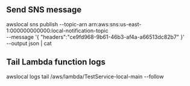 ## Send SNS message
awslocal sns publish --topic-arn arn:aws:sns:us-east-1:000000000000:local-notification-topic \
--message '{ "headers":"ce9fd968-9b61-46b3-af4a-a66513dc82b7" }' \
--output json | cat

## Tail Lambda function logs
awslocal logs tail /aws/lambda/TestService-local-main --follow